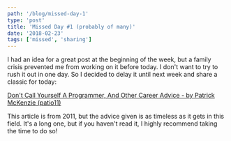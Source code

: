 ```yaml
---
path: '/blog/missed-day-1'
type: 'post'
title: 'Missed Day #1 (probably of many)'
date: '2018-02-23'
tags: ['missed', 'sharing']
---
```


I had an idea for a great post at the beginning of the week, but a family crisis
prevented me from working on it before today. I don't want to try to rush it out
in one day. So I decided to delay it until next week and share a classic for 
today:

[Don't Call Yourself A Programmer, And Other Career Advice - by Patrick McKenzie (patio11)](https://www.kalzumeus.com/2011/10/28/dont-call-yourself-a-programmer/)

This article is from 2011, but the advice given is as timeless as it gets in 
this field. It's a long one, but if you haven't read it, I highly recommend 
taking the time to do so!